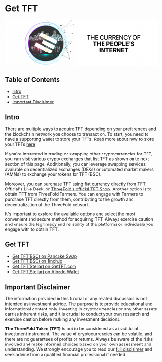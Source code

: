 <h1>Get TFT</h1>

![](./img/tft.png)

<h2>Table of Contents</h2>

- [Intro](#intro)
- [Get TFT](#get-tft)
- [Important Disclaimer](#important-disclaimer)

## Intro

There are multiple ways to acquire TFT depending on your preferences and the blockchain network you choose to transact on. To start, you need to have a supporting wallet to store your TFTs. Read more about how to store your TFTs [here](../storetft/storetft_readme.md)

If you're interested in trading or swapping other cryptocurrencies for TFT, you can visit various crypto exchanges that list TFT as shown on te next section of this page. Additionally, you can leverage swapping services available on decentralized exchanges (DEXs) or automated market makers (AMMs) to exchange your tokens for TFT (BSC).

Moreover, you can purchase TFT using fiat currency directly from TFT Official's Live Desk, or [ThreeFold's official TFT Shop](https://gettft.com/). Another option is to obtain TFT from ThreeFold Farmers. You can engage with Farmers to purchase TFT directly from them, contributing to the growth and decentralization of the ThreeFold network.

It's important to explore the available options and select the most convenient and secure method for acquiring TFT. Always exercise caution and ensure the legitimacy and reliability of the platforms or individuals you engage with to obtain TFT.

## Get TFT

- [Get TFT(BSC) on Pancake Swap](./buytft/pancakeswap.md)
- [Get TFT(BSC) on 1inch.io](./buytft/oneinch.md)
- [Get TFT(Stellar) on GetTFT.com](./buytft/gettft.md)
- [Get TFT(Stellar) on Albedo Wallet](./buytft/albedo_buy.md)

## Important Disclaimer

The information provided in this tutorial or any related discussion is not intended as investment advice. The purpose is to provide educational and informational content only. Investing in cryptocurrencies or any other assets carries inherent risks, and it is crucial to conduct your own research and exercise caution before making any investment decisions. 

**The ThreeFold Token (TFT)** is not to be considered as a traditional investment instrument. The value of cryptocurrencies can be volatile, and there are no guarantees of profits or returns. Always be aware of the risks involved and make informed choices based on your own assessment and understanding. We strongly encourage you to read our [full disclaimer](https://library.threefold.me/info/legal/#/legal__disclaimer) and seek advice from a qualified financial professional if needed.